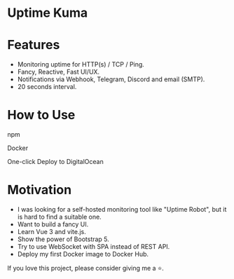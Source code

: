 # Uptime Kuma

# Features

* Monitoring uptime for HTTP(s) / TCP / Ping.
* Fancy, Reactive, Fast UI/UX.
* Notifications via Webhook, Telegram, Discord and email (SMTP).
* 20 seconds interval.

# How to Use

npm

Docker

One-click Deploy to DigitalOcean

# Motivation

* I was looking for a self-hosted monitoring tool like "Uptime Robot", but it is hard to find a suitable one.
* Want to build a fancy UI.
* Learn Vue 3 and vite.js.
* Show the power of Bootstrap 5. 
* Try to use WebSocket with SPA instead of REST API.
* Deploy my first Docker image to Docker Hub.


If you love this project, please consider giving me a ⭐.

